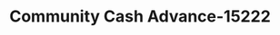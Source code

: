 ---
f_zip-code: 37061
f_state-code: TN
title: Community Cash Advance-15222
f_phone: 931-289-4313
f_city-only: Erin
f_address: 10 East Main Street Erin
f_location-unique-id: '15222'
slug: community-cash-advance-15222
updated-on: '2024-05-30T13:46:58.046Z'
created-on: '2024-05-30T13:36:59.803Z'
published-on: '2024-05-30T13:54:32.469Z'
f_city-state: cms/city/erin-tn.md
f_company: cms/company/community-cash-advance.md
f_state: cms/state/tennessee.md
layout: '[payday-loan].html'
tags: payday-loan
---